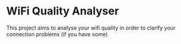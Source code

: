 # WiFi Quality Analyser

This project aims to analyse your wifi quality in order to clarify your connection problems (if you have some)
